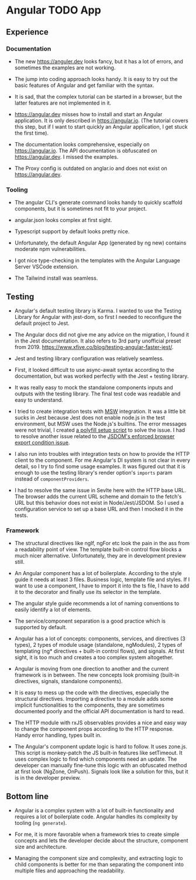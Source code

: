 # Angular TODO App

## Experience

### Documentation

- The new https://anguler.dev looks fancy, but it has a lot of errors, and sometimes the examples are not working.

- The jump into coding approach looks handy. It is easy to try out the basic features of Angular and get familiar with the syntax.

- It is sad, that the complex tutorial can be started in a browser, but the latter features are not implemented in it.

- https://angular.dev misses how to install and start an Angular application. It is only described in https://angular.io. (The tutorial covers this step, but if I want to start quickly an Angular application, I get stuck the first time).

- The documentation looks comprehensive, especially on https://angular.io. The API documentation is obfuscated on https://angular.dev. I  missed the examples.

- The Proxy config is outdated on anglar.io and does not exist on https://angular.dev.

### Tooling

- The angular CLI's generate command looks handy to quickly scaffold components, but it is sometimes not fit to your project.

- angular.json looks complex at first sight.

- Typescript support by default looks pretty nice.

- Unfortunately, the default Angular App (generated by ng new) contains moderate npm vulnerabilities.

- I got nice type-checking in the templates with the Angular Language Server VSCode extension.

- The Tailwind install was seamless.

## Testing

- Angular's default testing library is Karma. I wanted to use the Testing Library for Angular with jest-dom, so first I needed to reconfigure the default project to Jest.

- The Angular docs did not give me any advice on the migration, I found it in the Jest documentation. It also refers to 3rd party 
unofficial preset from 2019. https://www.xfive.co/blog/testing-angular-faster-jest/.

- Jest and testing library configuration was relatively seamless.

- First, it looked difficult to use async-await syntax according to the documentation, but was worked perfectly with the Jest + testing library. 

- It was really easy to mock the standalone components inputs and outputs with the testing library. The final test code was readable and easy to understand.

- I tried to create integration tests with [MSW](https://mswjs.io/) integration. It was a little bit sucks in Jest because Jest does not enable node.js in the test environment, but MSW uses the Node.js's builtins. The error messages were not trivial, I created [a polyfill setup script](https://mswjs.io/docs/migrations/1.x-to-2.x#requestresponsetextencoder-is-not-defined-jest) to solve the issue.  I had to resolve another issue related to the [JSDOM's enforced browser export condition issue](https://mswjs.io/docs/migrations/1.x-to-2.x#cannot-find-module-mswnode-jsdom). 

- I also run into troubles with integration tests on how to provide the HTTP client to the component. For me Angular's DI system is 
not clear in every detail, so I try to find some usage examples. It was figured out that it is enough to use the testing library's render option's `imports` param instead of `componentProviders`.

- I had to resolve the same issue in Sevlte here with the HTTP base URL. The browser adds the current URL scheme and domain to the fetch's URL but this behavior does not exist in Node/Jest/JSDOM. So I used a configuration service to set up a base URL and then I mocked it in the tests.

### Framework

- The structural directives like ngIf, ngFor etc look the pain in the ass from a readability point of view. The template built-in control flow blocks a much nicer alternative. Unfortunately, they are in development preview still.

- An Angular component has a lot of boilerplate. According to the style guide it needs at least 3 files. Business logic, template file and styles. If I want to use a component, I have to import it into the ts file, I have to add it to the decorator and finally use its selector in the template.

- The angular style guide recommends a lot of naming conventions to easily identify a lot of elements.

- The service/component separation is a good practice which is supported by default.

- Angular has a lot of concepts: components, services, and directives (3 types), 2 types of module usage (standalone, ngModules), 2 types of templating (ng* directives + built-in control flows), and signals. At first sight, it is too much and creates a too complex system altogether. 

- Angular is moving from one direction to another and the current framework is in between. The new concepts look promising (built-in directives, signals, standalone components).

- It is easy to mess up the code with the directives, especially the structural directives. Importing a directive to a module adds some implicit functionalities to the components, they are sometimes documented poorly and the official API documentation is hard to read.

- The HTTP module with rxJS observables provides a nice and easy way to change the component props according to the HTTP response. Handy error handling, types built in.

- The Angular's component update logic is hard to follow. It uses zone.js. This script is monkey-patch the JS built-in features like
setTimeout. It uses complex logic to find which components need an update. The developer can manually fine-tune this logic with an obfuscated method at first look (NgZone, OnPush). Signals look like a solution for this, but it is in the developer preview.

## Bottom line

- Angular is a complex system with a lot of built-in functionality and requires a lot of boilerplate code. Angular handles its complexity by tooling (`ng generate`). 

- For me, it is more favorable when a framework tries to create simple concepts and lets the developer decide about the structure, component size and architecture.

- Managing the component size and complexity, and extracting logic to child components is better for me than separating the component into multiple files and approaching the readability.
